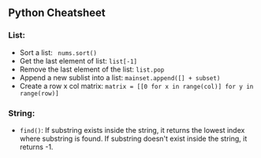 ## Python Cheatsheet

### List:
- Sort a list: ``` nums.sort()```
- Get the last element of list: ```list[-1]```
- Remove the last element of the list: ```list.pop```
- Append a new sublist into a list: ```mainset.append([] + subset)```
- Create a row x col matrix: ```matrix = [[0 for x in range(col)] for y in range(row)]```

### String:
- ```find()```: If substring exists inside the string, it returns the lowest index where substring is found.
If substring doesn't exist inside the string, it returns -1.
